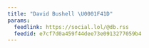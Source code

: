 ```yaml
---
title: "David Bushell \U0001F41D"
params:
  feedlink: https://social.lol/@db.rss
  feedid: e7cf7d0a459f44dee73e0913277059b4
---
```

